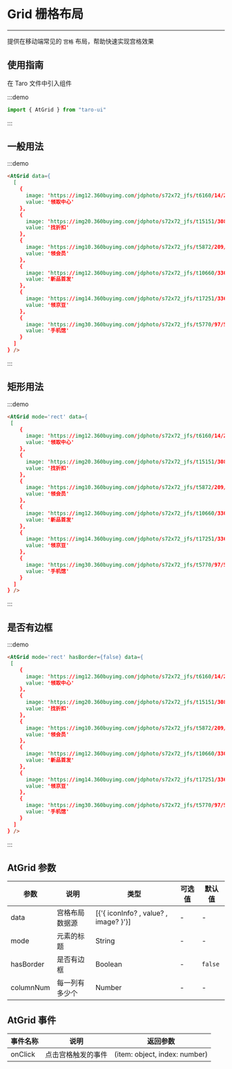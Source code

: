 # Grid 栅格布局

---

提供在移动端常见的 `宫格` 布局，帮助快速实现宫格效果

## 使用指南

在 Taro 文件中引入组件

:::demo

```js
import { AtGrid } from "taro-ui"
```

:::

## 一般用法

:::demo

```html
<AtGrid data={
  [
    {
      image: 'https://img12.360buyimg.com/jdphoto/s72x72_jfs/t6160/14/2008729947/2754/7d512a86/595c3aeeNa89ddf71.png',
      value: '领取中心'
    },
    {
      image: 'https://img20.360buyimg.com/jdphoto/s72x72_jfs/t15151/308/1012305375/2300/536ee6ef/5a411466N040a074b.png',
      value: '找折扣'
    },
    {
      image: 'https://img10.360buyimg.com/jdphoto/s72x72_jfs/t5872/209/5240187906/2872/8fa98cd/595c3b2aN4155b931.png',
      value: '领会员'
    },
    {
      image: 'https://img12.360buyimg.com/jdphoto/s72x72_jfs/t10660/330/203667368/1672/801735d7/59c85643N31e68303.png',
      value: '新品首发'
    },
    {
      image: 'https://img14.360buyimg.com/jdphoto/s72x72_jfs/t17251/336/1311038817/3177/72595a07/5ac44618Na1db7b09.png',
      value: '领京豆'
    },
    {
      image: 'https://img30.360buyimg.com/jdphoto/s72x72_jfs/t5770/97/5184449507/2423/294d5f95/595c3b4dNbc6bc95d.png',
      value: '手机馆'
    }
  ]
} />
```

:::

## 矩形用法

:::demo

```html
<AtGrid mode='rect' data={
 [
    {
      image: 'https://img12.360buyimg.com/jdphoto/s72x72_jfs/t6160/14/2008729947/2754/7d512a86/595c3aeeNa89ddf71.png',
      value: '领取中心'
    },
    {
      image: 'https://img20.360buyimg.com/jdphoto/s72x72_jfs/t15151/308/1012305375/2300/536ee6ef/5a411466N040a074b.png',
      value: '找折扣'
    },
    {
      image: 'https://img10.360buyimg.com/jdphoto/s72x72_jfs/t5872/209/5240187906/2872/8fa98cd/595c3b2aN4155b931.png',
      value: '领会员'
    },
    {
      image: 'https://img12.360buyimg.com/jdphoto/s72x72_jfs/t10660/330/203667368/1672/801735d7/59c85643N31e68303.png',
      value: '新品首发'
    },
    {
      image: 'https://img14.360buyimg.com/jdphoto/s72x72_jfs/t17251/336/1311038817/3177/72595a07/5ac44618Na1db7b09.png',
      value: '领京豆'
    },
    {
      image: 'https://img30.360buyimg.com/jdphoto/s72x72_jfs/t5770/97/5184449507/2423/294d5f95/595c3b4dNbc6bc95d.png',
      value: '手机馆'
    }
  ]
} />
```

:::

## 是否有边框

:::demo

```html
<AtGrid mode='rect' hasBorder={false} data={
 [
    {
      image: 'https://img12.360buyimg.com/jdphoto/s72x72_jfs/t6160/14/2008729947/2754/7d512a86/595c3aeeNa89ddf71.png',
      value: '领取中心'
    },
    {
      image: 'https://img20.360buyimg.com/jdphoto/s72x72_jfs/t15151/308/1012305375/2300/536ee6ef/5a411466N040a074b.png',
      value: '找折扣'
    },
    {
      image: 'https://img10.360buyimg.com/jdphoto/s72x72_jfs/t5872/209/5240187906/2872/8fa98cd/595c3b2aN4155b931.png',
      value: '领会员'
    },
    {
      image: 'https://img12.360buyimg.com/jdphoto/s72x72_jfs/t10660/330/203667368/1672/801735d7/59c85643N31e68303.png',
      value: '新品首发'
    },
    {
      image: 'https://img14.360buyimg.com/jdphoto/s72x72_jfs/t17251/336/1311038817/3177/72595a07/5ac44618Na1db7b09.png',
      value: '领京豆'
    },
    {
      image: 'https://img30.360buyimg.com/jdphoto/s72x72_jfs/t5770/97/5184449507/2423/294d5f95/595c3b4dNbc6bc95d.png',
      value: '手机馆'
    }
  ]
} />
```

:::

## AtGrid 参数

| 参数      | 说明           | 类型                                  | 可选值 | 默认值  |
| --------- | -------------- | ------------------------------------- | ------ | ------- |
| data      | 宫格布局数据源 | [{'{ iconInfo? , value? , image? }'}] | -      | -       |
| mode      | 元素的标题     | String                                | -      | -       |
| hasBorder | 是否有边框     | Boolean                               | -      | `false` |
| columnNum | 每一列有多少个 | Number                                | -      | -       |

## AtGrid 事件

| 事件名称 | 说明               | 返回参数                      |
| -------- | ------------------ | ----------------------------- |
| onClick  | 点击宫格触发的事件 | (item: object, index: number) |

